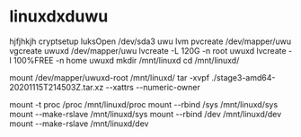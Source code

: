 # linuxdxduwu
hjfjhkjh
cryptsetup luksOpen /dev/sda3 uwu
lvm pvcreate /dev/mapper/uwu
vgcreate uwuxd /dev/mapper/uwu
lvcreate -L 120G -n root uwuxd
lvcreate -l 100%FREE -n home uwuxd
mkdir /mnt/linuxd
cd /mnt/linuxd/


mount /dev/mapper/uwuxd-root /mnt/linuxd/
tar -xvpf ./stage3-amd64-20201115T214503Z.tar.xz --xattrs --numeric-owner


mount -t proc /proc /mnt/linuxd/proc
mount --rbind /sys /mnt/linuxd/sys
mount --make-rslave /mnt/linuxd/sys
mount --rbind /dev /mnt/linuxd/dev
mount --make-rslave /mnt/linuxd/dev

